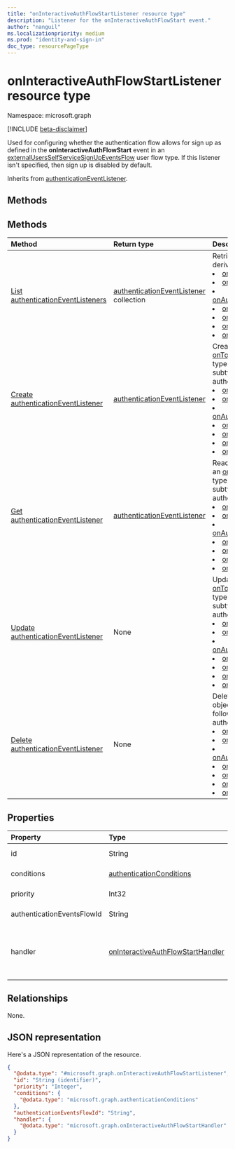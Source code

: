 ```yaml
---
title: "onInteractiveAuthFlowStartListener resource type"
description: "Listener for the onInteractiveAuthFlowStart event."
author: "nanguil"
ms.localizationpriority: medium
ms.prod: "identity-and-sign-in"
doc_type: resourcePageType
---
```


# onInteractiveAuthFlowStartListener resource type

Namespace: microsoft.graph

[!INCLUDE [beta-disclaimer](../../includes/beta-disclaimer.md)]

Used for configuring whether the authentication flow allows for sign up as defined in the **onInteractiveAuthFlowStart** event in an [externalUsersSelfServiceSignUpEventsFlow](externalUsersSelfServiceSignUpEventsFlow.md) user flow type. If this listener isn't specified, then sign up is disabled by default.

Inherits from [authenticationEventListener](../resources/authenticationeventlistener.md).

## Methods

## Methods
|Method|Return type|Description|
|:---|:---|:---|
|[List authenticationEventListeners](../api/identitycontainer-list-authenticationeventlisteners.md)|[authenticationEventListener](../resources/authenticationeventlistener.md) collection|Retrieve a list of the following object types derived from authenticationEventListener: <br/> <li>[onTokenIssuanceStartListener](../resources/ontokenissuancestartlistener.md) <li>[onInteractiveAuthFlowStartListener](../resources/oninteractiveauthflowstartlistener.md) <li>[onAuthenticationMethodLoadStartListener](../resources/onauthenticationmethodloadstartlistener.md) <li>[onAttributeCollectionListener](../resources/onattributecollectionlistener.md)<li>[onUserCreateStartListener](../resources/onusercreatestartlistener.md)<li>[onAttributeCollectionStartListener](../resources/onattributecollectionstartlistener.md)<li>[onAttributeCollectionSubmitListener](../resources/onattributecollectionsubmitlistener.md)|
|[Create authenticationEventListener](../api/identitycontainer-post-authenticationeventlisteners.md)|[authenticationEventListener](../resources/authenticationeventlistener.md)|Create a new [onTokenIssuanceStartListener](../resources/ontokenissuancestartlistener.md) object type. The type can be one of the following subtypes derived from authenticationEventListener: <br/> <li>[onTokenIssuanceStartListener](../resources/ontokenissuancestartlistener.md) <li>[onInteractiveAuthFlowStartListener](../resources/oninteractiveauthflowstartlistener.md) <li>[onAuthenticationMethodLoadStartListener](../resources/onauthenticationmethodloadstartlistener.md) <li>[onAttributeCollectionListener](../resources/onattributecollectionlistener.md)<li>[onUserCreateStartListener](../resources/onusercreatestartlistener.md)<li>[onAttributeCollectionStartListener](../resources/onattributecollectionstartlistener.md)<li>[onAttributeCollectionSubmitListener](../resources/onattributecollectionsubmitlistener.md)|
|[Get authenticationEventListener](../api/authenticationeventlistener-get.md)|[authenticationEventListener](../resources/authenticationeventlistener.md)|Read the properties and relationships of an [onTokenIssuanceStartListener](../resources/ontokenissuancestartlistener.md) object type. The type can be one of the following subtypes derived from authenticationEventListener: <br/> <li>[onTokenIssuanceStartListener](../resources/ontokenissuancestartlistener.md) <li>[onInteractiveAuthFlowStartListener](../resources/oninteractiveauthflowstartlistener.md) <li>[onAuthenticationMethodLoadStartListener](../resources/onauthenticationmethodloadstartlistener.md) <li>[onAttributeCollectionListener](../resources/onattributecollectionlistener.md)<li>[onUserCreateStartListener](../resources/onusercreatestartlistener.md)<li>[onAttributeCollectionStartListener](../resources/onattributecollectionstartlistener.md)<li>[onAttributeCollectionSubmitListener](../resources/onattributecollectionsubmitlistener.md)|
|[Update authenticationEventListener](../api/authenticationeventlistener-update.md)|None|Update the properties of an [onTokenIssuanceStartListener](../resources/ontokenissuancestartlistener.md) object type. The type can be one of the following subtypes derived from authenticationEventListener: <br/> <li>[onTokenIssuanceStartListener](../resources/ontokenissuancestartlistener.md) <li>[onInteractiveAuthFlowStartListener](../resources/oninteractiveauthflowstartlistener.md) <li>[onAuthenticationMethodLoadStartListener](../resources/onauthenticationmethodloadstartlistener.md) <li>[onAttributeCollectionListener](../resources/onattributecollectionlistener.md)<li>[onUserCreateStartListener](../resources/onusercreatestartlistener.md)<li>[onAttributeCollectionStartListener](../resources/onattributecollectionstartlistener.md)<li>[onAttributeCollectionSubmitListener](../resources/onattributecollectionsubmitlistener.md)|
|[Delete authenticationEventListener](../api/authenticationeventlistener-delete.md)|None|Delete an [onTokenIssuanceStartListener](../resources/ontokenissuancestartlistener.md) object type. The type can be one of the following subtypes derived from authenticationEventListener: <br/> <li>[onTokenIssuanceStartListener](../resources/ontokenissuancestartlistener.md) <li>[onInteractiveAuthFlowStartListener](../resources/oninteractiveauthflowstartlistener.md) <li>[onAuthenticationMethodLoadStartListener](../resources/onauthenticationmethodloadstartlistener.md) <li>[onAttributeCollectionListener](../resources/onattributecollectionlistener.md)<li>[onUserCreateStartListener](../resources/onusercreatestartlistener.md)<li>[onAttributeCollectionStartListener](../resources/onattributecollectionstartlistener.md)<li>[onAttributeCollectionSubmitListener](../resources/onattributecollectionsubmitlistener.md)|

## Properties
|Property|Type|Description|
|:---|:---|:---|
|id|String|Required. Inherited from [entity](../resources/entity.md).|
|conditions|[authenticationConditions](../resources/authenticationconditions.md)|Required. Inherited from [authenticationEventListener](../resources/authenticationeventlistener.md).|
|priority|Int32|Required. Inherited from [authenticationEventListener](../resources/authenticationeventlistener.md).|
|authenticationEventsFlowId|String| Inherited from [authenticationEventListener](../resources/authenticationeventlistener.md).|
|handler|[onInteractiveAuthFlowStartHandler](../resources/oninteractiveauthflowstarthandler.md)|Required. Configuration for what to invoke if the event resolves to this listener. This lets us define potential handler configurations per-event.|


## Relationships
None.

## JSON representation
Here's a JSON representation of the resource.
<!-- {
  "blockType": "resource",
  "keyProperty": "id",
  "@odata.type": "microsoft.graph.onInteractiveAuthFlowStartListener",
  "baseType": "microsoft.graph.authenticationEventListener",
  "openType": false
}
-->
``` json
{
  "@odata.type": "#microsoft.graph.onInteractiveAuthFlowStartListener",
  "id": "String (identifier)",
  "priority": "Integer",
  "conditions": {
    "@odata.type": "microsoft.graph.authenticationConditions"
  },
  "authenticationEventsFlowId": "String",
  "handler": {
    "@odata.type": "microsoft.graph.onInteractiveAuthFlowStartHandler"
  }
}
```

